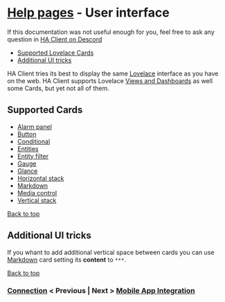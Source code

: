 # [Help pages](/help) - User interface
If this documentation was not useful enough for you, feel free to ask any question in [HA Client on Descord](https://discord.gg/nd6FZQ)

- [Supported Lovelace Cards](#supported-cards)
- [Additional UI tricks](#additional-ui-tricks)

HA Client tries its best to display the same [Lovelace](https://www.home-assistant.io/lovelace/) interface as you have on the web. HA Client supports Lovelace [Views and Dashboards](https://www.home-assistant.io/lovelace/dashboards-and-views/) as well some Cards, but yet not all of them.

## Supported Cards
- [Alarm panel](https://www.home-assistant.io/lovelace/alarm-panel/)
- [Button](https://www.home-assistant.io/lovelace/button/)
- [Conditional](https://www.home-assistant.io/lovelace/conditional/)
- [Entities](https://www.home-assistant.io/lovelace/entities/)
- [Entity filter](https://www.home-assistant.io/lovelace/entity-filter/)
- [Gauge](https://www.home-assistant.io/lovelace/gauge/)
- [Glance](https://www.home-assistant.io/lovelace/glance/)
- [Horizontal stack](https://www.home-assistant.io/lovelace/horizontal-stack/)
- [Markdown](https://www.home-assistant.io/lovelace/markdown/)
- [Media control](https://www.home-assistant.io/lovelace/media-control/)
- [Vertical stack](https://www.home-assistant.io/lovelace/vertical-stack/)

[Back to top](#help-pages---user-interface)

## Additional UI tricks
If you whant to add additional vertical space between cards you can use [Markdown](https://www.home-assistant.io/lovelace/markdown/) card setting its **content** to `***`.

[Back to top](#help-pages---user-interface)

### [Connection](/help/connection) < Previous | Next > [Mobile App Integration](/help/mobile_app_integration)
